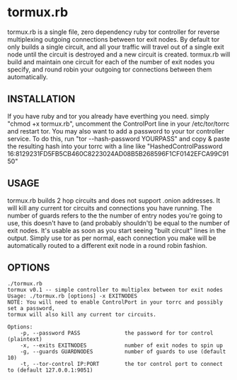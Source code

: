 # tormux.rb 

tormux.rb is a single file, zero dependency ruby tor controller for reverse multiplexing outgoing connections between tor exit nodes. By default tor only builds a single circuit, and all your traffic will travel out of a single exit node until the circuit is destroyed and a new circuit is created. tormux.rb will build and maintain one circuit for each of the number of exit nodes you specify, and round robin your outgoing tor connections between them automatically. 

## INSTALLATION

If you have ruby and tor you already have everthing you need. simply "chmod +x tormux.rb", uncomment the ControlPort line in your /etc/tor/torrc and restart tor. You may also want to add a password to your tor controller service. To do this, run "tor --hash-password YOURPASS" and copy & paste the resulting hash into your torrc with a line like "HashedControlPassword 16:8129231FD5FB5CB460C8223024AD08B5B268596F1CF0142EFCA99C9150"

## USAGE

tormux.rb builds 2 hop circuits and does not support .onion addresses. It will kill any current tor circuits and connections you have running. The number of guards refers to the the number of entry nodes you're going to use, this doesn't have to (and probably shouldn't) be equal to the number of exit nodes. It's usable as soon as you start seeing "built circuit" lines in the output. Simply use tor as per normal, each connection you make will be automatically routed to a different exit node in a round robin fashion.

## OPTIONS

    ./tormux.rb
    tormux v0.1 -- simple controller to multiplex between tor exit nodes
    Usage: ./tormux.rb [options] -x EXITNODES
    NOTE: You will need to enable ControlPort in your torrc and possibly set a password,
    tormux will also kill any current tor circuits.

    Options:
        -p, --password PASS              the password for tor control (plaintext)
        -x, --exits EXITNODES            number of exit nodes to spin up
        -g, --guards GUARDNODES          number of guards to use (default 10)
        -t, --tor-control IP:PORT        the tor control port to connect to (default 127.0.0.1:9051)
